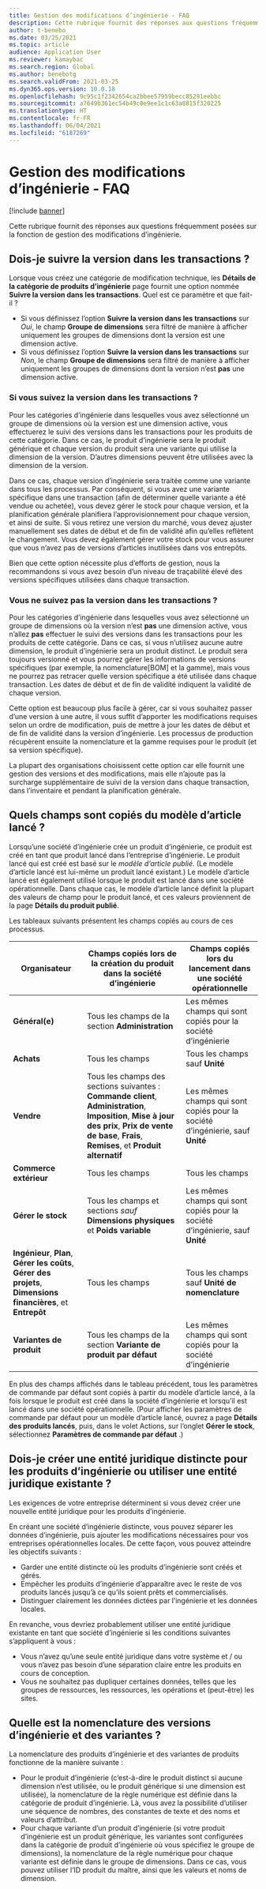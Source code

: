 ```yaml
---
title: Gestion des modifications d’ingénierie - FAQ
description: Cette rubrique fournit des réponses aux questions fréquemment posées sur la fonction de gestion des modifications d’ingénierie.
author: t-benebo
ms.date: 03/25/2021
ms.topic: article
audience: Application User
ms.reviewer: kamaybac
ms.search.region: Global
ms.author: benebotg
ms.search.validFrom: 2021-03-25
ms.dyn365.ops.version: 10.0.18
ms.openlocfilehash: 9c95c1f2342654ca2bbee57959becc85291eebbc
ms.sourcegitcommit: a7649b361ec54b49c0e9ee1c1c63a8815f320225
ms.translationtype: HT
ms.contentlocale: fr-FR
ms.lasthandoff: 06/04/2021
ms.locfileid: "6187269"
---
```

# <a name="engineering-change-management-faq"></a>Gestion des modifications d’ingénierie - FAQ

[!include [banner](../includes/banner.md)]

Cette rubrique fournit des réponses aux questions fréquemment posées sur la fonction de gestion des modifications d’ingénierie.

## <a name="should-i-track-the-version-in-transactions"></a>Dois-je suivre la version dans les transactions ?

Lorsque vous créez une catégorie de modification technique, les **Détails de la catégorie de produits d’ingénierie** page fournit une option nommée **Suivre la version dans les transactions**. Quel est ce paramètre et que fait-il ?

- Si vous définissez l’option **Suivre la version dans les transactions** sur *Oui*, le champ **Groupe de dimensions** sera filtré de manière à afficher uniquement les groupes de dimensions dont la version est une dimension active.
- Si vous définissez l’option **Suivre la version dans les transactions** sur *Non*, le champ **Groupe de dimensions** sera filtré de manière à afficher uniquement les groupes de dimensions dont la version n’est **pas** une dimension active.

### <a name="if-you-track-the-version-in-transactions"></a>Si vous suivez la version dans les transactions ?

Pour les catégories d’ingénierie dans lesquelles vous avez sélectionné un groupe de dimensions où la version est une dimension active, vous effectuerez le suivi des versions dans les transactions pour les produits de cette catégorie. Dans ce cas, le produit d’ingénierie sera le produit générique et chaque version du produit sera une variante qui utilise la dimension de la version. D’autres dimensions peuvent être utilisées avec la dimension de la version.

Dans ce cas, chaque version d’ingénierie sera traitée comme une variante dans tous les processus. Par conséquent, si vous avez une variante spécifique dans une transaction (afin de déterminer quelle variante a été vendue ou achetée), vous devez gérer le stock pour chaque version, et la planification générale planifiera l’approvisionnement pour chaque version, et ainsi de suite. Si vous retirez une version du marché, vous devez ajuster manuellement ses dates de début et de fin de validité afin qu’elles reflètent le changement. Vous devez également gérer votre stock pour vous assurer que vous n’avez pas de versions d’articles inutilisées dans vos entrepôts.

Bien que cette option nécessite plus d’efforts de gestion, nous la recommandons si vous avez besoin d’un niveau de traçabilité élevé des versions spécifiques utilisées dans chaque transaction.

### <a name="if-you-dont-track-the-version-in-transactions"></a>Vous ne suivez pas la version dans les transactions ?

Pour les catégories d’ingénierie dans lesquelles vous avez sélectionné un groupe de dimensions où la version n’est **pas** une dimension active, vous n’allez **pas** effectuer le suivi des versions dans les transactions pour les produits de cette catégorie. Dans ce cas, si vous n’utilisez aucune autre dimension, le produit d’ingénierie sera un produit distinct. Le produit sera toujours versionné et vous pourrez gérer les informations de versions spécifiques (par exemple, la nomenclature\[BOM] et la gamme), mais vous ne pourrez pas retracer quelle version spécifique a été utilisée dans chaque transaction. Les dates de début et de fin de validité indiquent la validité de chaque version.

Cette option est beaucoup plus facile à gérer, car si vous souhaitez passer d’une version à une autre, il vous suffit d’apporter les modifications requises selon un ordre de modification, puis de mettre à jour les dates de début et de fin de validité dans la version d’ingénierie. Les processus de production récupèrent ensuite la nomenclature et la gamme requises pour le produit (et sa version spécifique).

La plupart des organisations choisissent cette option car elle fournit une gestion des versions et des modifications, mais elle n’ajoute pas la surcharge supplémentaire de suivi de la version dans chaque transaction, dans l’inventaire et pendant la planification générale.

## <a name="which-fields-are-copied-from-the-released-item-template"></a>Quels champs sont copiés du modèle d’article lancé ?

Lorsqu’une société d’ingénierie crée un produit d’ingénierie, ce produit est créé en tant que produit lancé dans l’entreprise d’ingénierie. Le produit lancé qui est créé est basé sur le *modèle d’article publié*. (Le modèle d’article lancé est lui-même un produit lancé existant.) Le modèle d’article lancé est également utilisé lorsque le produit est lancé dans une société opérationnelle. Dans chaque cas, le modèle d’article lancé définit la plupart des valeurs de champ pour le produit lancé, et ces valeurs proviennent de la page **Détails du produit publié**.

Les tableaux suivants présentent les champs copiés au cours de ces processus.

| Organisateur | Champs copiés lors de la création du produit dans la société d’ingénierie | Champs copiés lors du lancement dans une société opérationnelle |
|---|---|---|
| **Général(e)** | Tous les champs de la section **Administration** | Les mêmes champs qui sont copiés pour la société d’ingénierie |
| **Achats** | Tous les champs | Tous les champs sauf **Unité** |
| **Vendre** | Tous les champs des sections suivantes : **Commande client**, **Administration**, **Imposition**, **Mise à jour des prix**, **Prix de vente de base**, **Frais**, **Remises**, et **Produit alternatif** | Les mêmes champs qui sont copiés pour la société d’ingénierie, sauf **Unité** |
| **Commerce extérieur** | Tous les champs | Tous les champs |
| **Gérer le stock** | Tous les champs et sections *sauf* **Dimensions physiques** et **Poids variable** | Les mêmes champs qui sont copiés pour la société d’ingénierie, sauf **Unité** |
| **Ingénieur**, **Plan**, **Gérer les coûts**, **Gérer des projets**, **Dimensions financières**, et **Entrepôt** | Tous les champs | Tous les champs sauf **Unité de nomenclature** |
| **Variantes de produit** | Tous les champs de la section **Variante de produit par défaut** | Les mêmes champs qui sont copiés pour la société d’ingénierie |

En plus des champs affichés dans le tableau précédent, tous les paramètres de commande par défaut sont copiés à partir du modèle d’article lancé, à la fois lorsque le produit est créé dans la société d’ingénierie et lorsqu’il est lancé dans une société opérationnelle. (Pour afficher les paramètres de commande par défaut pour un modèle d’article lancé, ouvrez a page **Détails des produits lancés**, puis, dans le volet Actions, sur l’onglet **Gérer le stock**, sélectionnez **Paramètres de commande par défaut** .)

## <a name="should-i-create-a-separate-legal-entity-for-engineering-products-or-use-an-existing-legal-entity"></a>Dois-je créer une entité juridique distincte pour les produits d’ingénierie ou utiliser une entité juridique existante ?

Les exigences de votre entreprise déterminent si vous devez créer une nouvelle entité juridique pour les produits d’ingénierie.

En créant une société d’ingénierie distincte, vous pouvez séparer les données d’ingénierie, puis ajouter les modifications nécessaires pour vos entreprises opérationnelles locales. De cette façon, vous pouvez atteindre les objectifs suivants :

- Garder une entité distincte où les produits d’ingénierie sont créés et gérés.
- Empêcher les produits d’ingénierie d’apparaître avec le reste de vos produits lancés jusqu’à ce qu’ils soient prêts et commercialisés.
- Distinguer clairement les données dictées par l’ingénierie et les données locales.

En revanche, vous devriez probablement utiliser une entité juridique existante en tant que société d’ingénierie si les conditions suivantes s’appliquent à vous :

- Vous n’avez qu’une seule entité juridique dans votre système et / ou vous n’avez pas besoin d’une séparation claire entre les produits en cours de conception.
- Vous ne souhaitez pas dupliquer certaines données, telles que les groupes de ressources, les ressources, les opérations et (peut-être) les sites.

## <a name="what-is-the-nomenclature-for-engineering-versions-and-variants"></a>Quelle est la nomenclature des versions d’ingénierie et des variantes ?

La nomenclature des produits d’ingénierie et des variantes de produits fonctionne de la manière suivante :

- Pour le produit d’ingénierie (c’est-à-dire le produit distinct si aucune dimension n’est utilisée, ou le produit générique si une dimension est utilisée), la nomenclature de la règle numérique est définie dans la catégorie de produit d’ingénierie. Là, vous avez la possibilité d’utiliser une séquence de nombres, des constantes de texte et des noms et valeurs d’attribut.
- Pour chaque variante d’un produit d’ingénierie (si votre produit d’ingénierie est un produit générique, les variantes sont configurées dans la catégorie de produit d’ingénierie où vous spécifiez le groupe de dimensions), la nomenclature de la règle numérique pour chaque variante est définie dans le groupe de dimensions. Dans ce cas, vous pouvez utiliser l’ID produit du maître, ainsi que les valeurs et noms de dimension.
